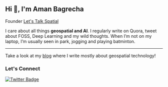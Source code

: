 ## Hi 👋, I'm Aman Bagrecha

Founder [Let's Talk Spatial](https://letstalkspatial.in/)

I care about all things **geospatial and AI**. I regularly write on Quora, tweet about FOSS, Deep Learning and my wild thoughts. When I’m not on my laptop, I’m usually seen in park, jogging and playing batminton.

---

Take a look at my <a href="https://amanbagrecha.github.io/post">blog</a> where I write mostly about geospatial technology! 


### Let's Connect

[![Twitter Badge](https://img.shields.io/twitter/follow/aman_bagrecha?style=social)](https://twitter.com/aman_bagrecha) 

